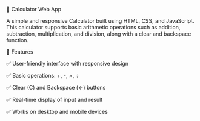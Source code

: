 🧮 Calculator Web App

A simple and responsive Calculator built using HTML, CSS, and JavaScript.
This calculator supports basic arithmetic operations such as addition, subtraction, multiplication, and division, along with a clear and backspace function.

📌 Features

✅ User-friendly interface with responsive design

✅ Basic operations: +, -, ×, ÷

✅ Clear (C) and Backspace (←) buttons

✅ Real-time display of input and result

✅ Works on desktop and mobile devices
